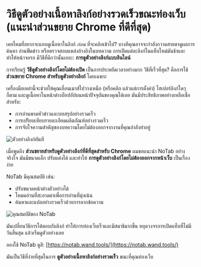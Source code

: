 # วิธีดูตัวอย่างเนื้อหาลิงก์อย่างรวดเร็วขณะท่องเว็บ (แนะนำส่วนขยาย Chrome ที่ดีที่สุด)

เคยไหมที่อยากจะแอบดูเนื้อหาในลิงก์ *ก่อน* ที่จะคลิกเข้าไป? บางทีคุณอาจจะกำลังกวาดสายตาดูผลการค้นหา อ่านฟีดข่าว หรือตรวจสอบแหล่งอ้างอิงในบทความ การเปิดแต่ละลิงก์ในแท็บใหม่มันช้าและทำให้หน้าจอรก มีวิธีที่ดีกว่านั้นเยอะ: **การดูตัวอย่างลิงก์แบบอินไลน์**

การเรียนรู้ **วิธีดูตัวอย่างลิงก์โดยไม่ต้องเปิด** เป็นการประหยัดเวลาอย่างมาก วิธีที่เร็วที่สุด? คือการใช้ **ส่วนขยาย Chrome สำหรับดูตัวอย่างลิงก์** โดยเฉพาะ

เครื่องมือเหล่านี้จะช่วยให้คุณเลื่อนเมาส์ไปวางเหนือ (หรือคลิก แล้วแต่การตั้งค่า) ไฮเปอร์ลิงก์ใดๆ ก็ตาม และดูเนื้อหาในหน้าต่างป๊อปอัปบนหน้าปัจจุบันของคุณได้เลย มันมีประสิทธิภาพอย่างเหลือเชื่อสำหรับ:
*   การอ่านพาดหัวข่าวและบทสรุปอย่างรวดเร็ว
*   การเปรียบเทียบรายละเอียดผลิตภัณฑ์อย่างรวดเร็ว
*   การจับใจความสำคัญของบทความโดยไม่ต้องออกจากงานที่คุณกำลังทำอยู่

![ตัวอย่างลิงก์ทันที](images/notab1.png)

เมื่อพูดถึง **ส่วนขยายสำหรับดูตัวอย่างลิงก์ที่ดีที่สุดสำหรับ Chrome** ผมขอแนะนำ NoTab อย่างจริงใจ มันมีขนาดเล็ก ปรับแต่งได้ และทำให้ **การดูตัวอย่างลิงก์โดยไม่ต้องออกจากหน้าเว็บ** เป็นเรื่องง่าย

NoTab มีคุณสมบัติ เช่น:
*   ปรับขนาดหน้าต่างตัวอย่างได้
*   โหมดอ่านที่สะอาดตาเพื่อการอ่านที่มุ่งเน้น
*   ค้นหาและแปลอย่างรวดเร็วด้วยการลากข้อความ

![คุณสมบัติของ NoTab](images/notab2.png)

มันเปลี่ยนวิธีการโต้ตอบกับลิงก์ ทำให้การท่องเว็บเร็วและมีสมาธิมากขึ้น หยุดวงจรการเปิดแท็บที่ไม่มีวันสิ้นสุด แล้วเริ่มดูตัวอย่างเลย

ลองใช้ NoTab ดูสิ: [https://notab.wand.tools/](https://notab.wand.tools/)

มันเป็นวิธีที่ง่ายที่สุดในการ **ดูตัวอย่างเนื้อหาลิงก์อย่างรวดเร็ว** ขณะที่คุณท่องเว็บ

